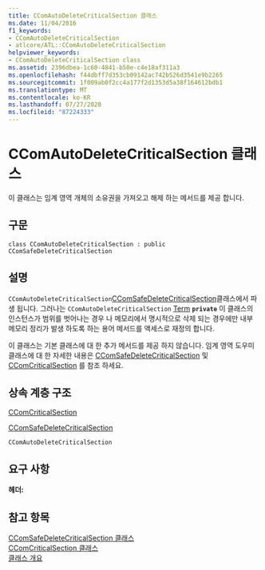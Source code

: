 ```yaml
---
title: CComAutoDeleteCriticalSection 클래스
ms.date: 11/04/2016
f1_keywords:
- CComAutoDeleteCriticalSection
- atlcore/ATL::CComAutoDeleteCriticalSection
helpviewer_keywords:
- CComAutoDeleteCriticalSection class
ms.assetid: 2396dbea-1c60-4841-b50e-c4e18af311a3
ms.openlocfilehash: f44dbff7d353cb09142ac742b526d3541e9b2265
ms.sourcegitcommit: 1f009ab0f2cc4a177f2d1353d5a38f164612bdb1
ms.translationtype: MT
ms.contentlocale: ko-KR
ms.lasthandoff: 07/27/2020
ms.locfileid: "87224333"
---
```

# <a name="ccomautodeletecriticalsection-class"></a>CComAutoDeleteCriticalSection 클래스

이 클래스는 임계 영역 개체의 소유권을 가져오고 해제 하는 메서드를 제공 합니다.

## <a name="syntax"></a>구문

```
class CComAutoDeleteCriticalSection : public CComSafeDeleteCriticalSection
```

## <a name="remarks"></a>설명

`CComAutoDeleteCriticalSection`[CComSafeDeleteCriticalSection](../../atl/reference/ccomsafedeletecriticalsection-class.md)클래스에서 파생 됩니다. 그러나는 `CComAutoDeleteCriticalSection` [Term](ccomsafedeletecriticalsection-class.md#term) **`private`** 이 클래스의 인스턴스가 범위를 벗어나는 경우 나 메모리에서 명시적으로 삭제 되는 경우에만 내부 메모리 정리가 발생 하도록 하는 용어 메서드를 액세스로 재정의 합니다.

이 클래스는 기본 클래스에 대 한 추가 메서드를 제공 하지 않습니다. 임계 영역 도우미 클래스에 대 한 자세한 내용은 [CComSafeDeleteCriticalSection](../../atl/reference/ccomsafedeletecriticalsection-class.md) 및 [CComCriticalSection](../../atl/reference/ccomcriticalsection-class.md) 를 참조 하세요.

## <a name="inheritance-hierarchy"></a>상속 계층 구조

[CComCriticalSection](../../atl/reference/ccomcriticalsection-class.md)

[CComSafeDeleteCriticalSection](../../atl/reference/ccomsafedeletecriticalsection-class.md)

`CComAutoDeleteCriticalSection`

## <a name="requirements"></a>요구 사항

**헤더:**

## <a name="see-also"></a>참고 항목

[CComSafeDeleteCriticalSection 클래스](../../atl/reference/ccomsafedeletecriticalsection-class.md)<br/>
[CComCriticalSection 클래스](../../atl/reference/ccomcriticalsection-class.md)<br/>
[클래스 개요](../../atl/atl-class-overview.md)
